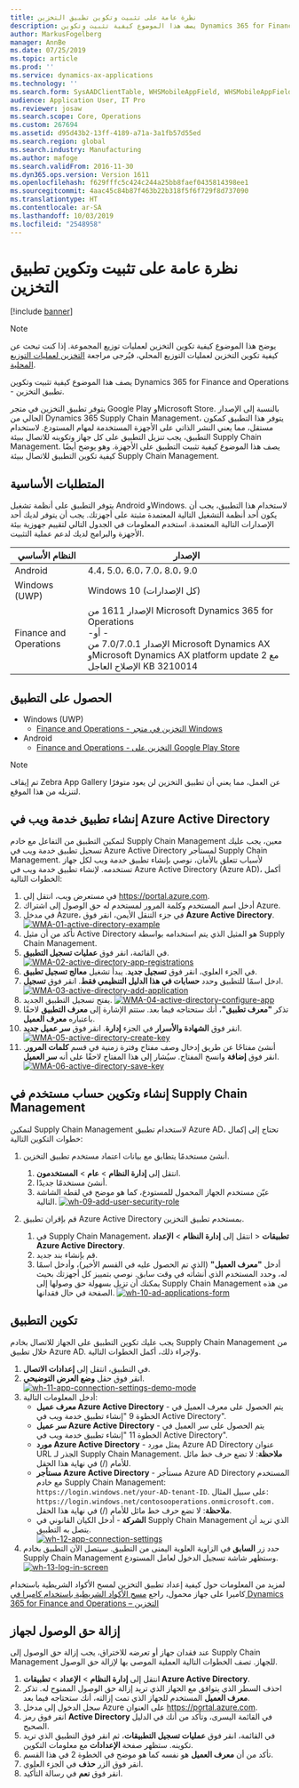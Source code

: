 ```yaml
---
title: نظرة عامة على تثبيت وتكوين تطبيق التخزين
description: يصف هذا الموضوع كيفية تثبيت وتكوين Dynamics 365 for Finance and Operations - تطبيق التخزين.
author: MarkusFogelberg
manager: AnnBe
ms.date: 07/25/2019
ms.topic: article
ms.prod: ''
ms.service: dynamics-ax-applications
ms.technology: ''
ms.search.form: SysAADClientTable, WHSMobileAppField, WHSMobileAppFieldPriority, WHSRFMenu, WHSRFMenuItem, WHSWorker
audience: Application User, IT Pro
ms.reviewer: josaw
ms.search.scope: Core, Operations
ms.custom: 267694
ms.assetid: d95d43b2-13ff-4189-a71a-3a1fb57d55ed
ms.search.region: global
ms.search.industry: Manufacturing
ms.author: mafoge
ms.search.validFrom: 2016-11-30
ms.dyn365.ops.version: Version 1611
ms.openlocfilehash: f629fffc5c424c244a25bb8faef0435814398ee1
ms.sourcegitcommit: 4aac45c84b87f463b22b318f5f6f729f8d737090
ms.translationtype: HT
ms.contentlocale: ar-SA
ms.lasthandoff: 10/03/2019
ms.locfileid: "2548958"
---
```

# <a name="install-and-configure-the-warehousing-app-overview"></a>نظرة عامة على تثبيت وتكوين تطبيق التخزين

[!include [banner](../includes/banner.md)]

> [!NOTE]
> 
> يوضح هذا الموضوع كيفية تكوين التخزين لعمليات توزيع المجموعة. إذا كنت تبحث عن كيفية تكوين التخزين لعمليات التوزيع المحلي، فيُرجى مراجعة [التخزين لعمليات التوزيع المحلية](../../dev-itpro/deployment/warehousing-for-on-premise-deployments.md).


يصف هذا الموضوع كيفية تثبيت وتكوين Dynamics 365 for Finance and Operations - تطبيق التخزين.

يتوفر تطبيق التخزين في متجر Google Play وMicrosoft Store. بالنسبة إلى الإصدار الحالي من Dynamics 365 Supply Chain Management، يتوفر هذا التطبيق كمكون مستقل، مما يعني النشر الذاتي على الأجهزة المستخدمة لمهام المستودع. لاستخدام التطبيق، يجب تنزيل التطبيق على كل جهاز وتكوينه للاتصال ببيئة Supply Chain Management. يصف هذا الموضوع كيفية تثبيت التطبيق على الأجهزة. وهو يوضح أيضًا كيفية تكوين التطبيق للاتصال ببيئة Supply Chain Management.

## <a name="prerequisites"></a>المتطلبات الأساسية
يتوفر التطبيق على أنظمة تشغيل Android وWindows. لاستخدام هذا التطبيق، يجب أن يكون أحد أنظمة التشغيل التالية المعتمدة مثبتة على أجهزتك. يجب أن يتوفر لديك أحد الإصدارات التالية المعتمدة. استخدم المعلومات في الجدول التالي لتقييم جهوزية بيئة الأجهزة والبرامج لديك لدعم عملية التثبيت.

| النظام الأساسي                    | الإصدار                                                                                                                                                                     |
|-----------------------------|-----------------------------------------------------------------------------------------------------------------------------------------------------------------------------|
| Android                     | 4.4، 5.0، 6.0، 7.0، 8.0، 9.0                                                                                                                                                     |
| Windows ‏(UWP)               | Windows 10 (كل الإصدارات)                                                                                                                                                   |
| Finance and Operations | الإصدار 1611 من Microsoft Dynamics 365 for Operations <br>-أو - <br>الإصدار 7.0/7.0.1 من Microsoft Dynamics AX وMicrosoft Dynamics AX platform update 2 مع الإصلاح العاجل KB 3210014 |

## <a name="get-the-app"></a>الحصول على التطبيق
-   Windows ‏(UWP)
     - [Finance and Operations - التخزين في متجر Windows](https://www.microsoft.com/store/apps/9p1bffd5tstm)
-   Android
    - [Finance and Operations - التخزين على Google Play Store](https://play.google.com/store/apps/details?id=com.Microsoft.Dynamics365forOperationsWarehousing)

> [!NOTE]
> تم إيقاف Zebra App Gallery عن العمل، مما يعني أن تطبيق التخزين لن يعود متوفرًا لتنزيله من هذا الموقع.

## <a name="create-a-web-service-application-in-azure-active-directory"></a>إنشاء تطبيق خدمة ويب في Azure Active Directory
لتمكين التطبيق من التفاعل مع خادم Supply Chain Management معين، يجب عليك تسجيل تطبيق خدمة ويب في Azure Active Directory لمستأجر Supply Chain Management. لأسباب تتعلق بالأمان، نوصي بإنشاء تطبيق خدمة ويب لكل جهاز تستخدمه. لإنشاء تطبيق خدمة ويب في Azure Active Directory (Azure AD)، أكمل الخطوات التالية:

1.  في مستعرض ويب، انتقل إلى <https://portal.azure.com>.
2.  أدخل اسم المستخدم وكلمة المرور لمستخدم له حق الوصول إلى اشتراك Azure.
3.  في مدخل Azure، في جزء التنقل الأيمن، انقر فوق **Azure Active Directory**.[](./media/WMA-01-active-directory-example.png)[![WMA-01-active-directory-example](./media/WMA-01-active-directory-example.png )](./media/WMA-01-active-directory-example.png)
4.  تأكد من أن مثيل Active Directory هو المثيل الذي يتم استخدامه بواسطة Supply Chain Management.
5.  في القائمة، انقر فوق **عمليات تسجيل التطبيق**. [![WMA-02-active-directory-app-registrations](./media/WMA-02-active-directory-app-registrations.png)](./media/WMA-02-active-directory-app-registrations.png)
6.  في الجزء العلوي، انقر فوق **تسجيل جديد**. يبدأ تشغيل **معالج تسجيل تطبيق**.
7.  ادخل اسمًا للتطبيق وحدد **حسابات في هذا الدليل التنظيمي فقط**. انقر فوق **تسجيل**.  [![WMA-03-active-directory-add-application](./media/WMA-03-active-directory-add-application.png)](./media/WMA-03-active-directory-add-application.png)
8.  يفتح تسجيل التطبيق الجديد. [![WMA-04-active-directory-configure-app](./media/WMA-04-active-directory-configure-app.png)](./media/WMA-04-active-directory-configure-app.png)
9.  تذكر **"معرف تطبيق"**، أنك ستحتاجه فيما بعد. ستتم الإشارة إلى **معرف التطبيق** لاحقًا باعتباره **معرف العميل**.
10. انقر فوق **الشهادة والأسرار** في الجزء **إدارة**. انقر فوق **سر عميل جديد**. [![WMA-05-active-directory-create-key](./media/WMA-05-active-directory-create-key.png)](./media/WMA-05-active-directory-create-key.png)
11. أنشئ مفتاحًا عن طريق إدخال وصف مفتاح وفترة زمنية في قسم **كلمات المرور**. انقر فوق **إضافة** وانسخ المفتاح. سيُشار إلى هذا المفتاح لاحقًا على أنه **سر العميل**. [![WMA-06-active-directory-save-key](./media/WMA-06-active-directory-save-key.png)](./media/WMA-06-active-directory-save-key.png)

## <a name="create-and-configure-a-user-account-in-supply-chain-management"></a>إنشاء وتكوين حساب مستخدم في Supply Chain Management
لتمكين Supply Chain Management لاستخدام تطبيق Azure AD، تحتاج إلى إكمال خطوات التكوين التالية:

1.  أنشئ مستخدمًا يتطابق مع بيانات اعتماد مستخدم تطبيق التخزين.
    1.  انتقل إلى **إدارة النظام** &gt; **عام** &gt; **المستخدمون**.
    2.  أنشئ مستخدمًا جديدًا.
    3.  عيّن مستخدم الجهاز المحمول للمستودع‬، كما هو موضح في لقطة الشاشة التالية. [![wh-09-add-user-security-role](./media/wh-09-add-user-security-role.png)](./media/wh-09-add-user-security-role.png)

2.  قم بإقران تطبيق Azure Active Directory بمستخدم تطبيق التخزين.
    1.  في Supply Chain Management، انتقل إلى **إدارة النظام** &gt; **الإعداد‏‎** &gt; **تطبيقات Azure Active Directory**.
    2.  قم بإنشاء بند جديد.
    3.  أدخل **"معرف العميل"** (الذي تم الحصول عليه في القسم الأخير)، وأدخل اسمًا له، وحدد المستخدم الذي أنشأته في وقت سابق. نوصي بتمييز كل أجهزتك بحيث يمكنك أن تزيل بسهولة حق وصولها إلى Supply Chain Management من هذه الصفحة في حال فقدانها. [![wh-10-ad-applications-form](./media/wh-10-ad-applications-form.png)](./media/wh-10-ad-applications-form.png)

## <a name="configure-the-application"></a>تكوين التطبيق
يجب عليك تكوين التطبيق على الجهاز للاتصال بخادم Supply Chain Management من خلال تطبيق Azure AD. ولإجراء ذلك، أكمل الخطوات التالية.

1.  في التطبيق، انتقل إلى **إعدادات الاتصال**.
2.  انقر فوق حقل **وضع العرض التوضيحي**. <br>[![wh-11-app-connection-settings-demo-mode](./media/wh-11-app-connection-settings-demo-mode-169x300.png)](./media/wh-11-app-connection-settings-demo-mode.png)
3.  أدخل المعلومات التالية: 
    + **معرف عميل Azure Active Directory** - يتم الحصول على معرف العميل في الخطوة 9 "إنشاء تطبيق خدمة ويب في Active Directory". 
    + **سر عميل Azure Active Directory** - يتم الحصول على سر العميل في الخطوة 11 "إنشاء تطبيق خدمة ويب في Active Directory". 
    + **مورد Azure Active Directory** - يمثل مورد Azure AD Directory‏‎ عنوان URL الجذر لـ Supply Chain Management. **ملاحظة**: لا تضع حرف خط مائل للأمام (/) في نهاية هذا الحقل. 
    + **مستأجر Azure Active Directory** - مستأجر Azure AD Directory‏‎ المستخدم مع خادم Supply Chain Management: `https://login.windows.net/your-AD-tenant-ID`. على سبيل المثال: `https://login.windows.net/contosooperations.onmicrosoft.com.` 
    <br>**ملاحظة**: لا تضع حرف خط مائل للأمام (/) في نهاية هذا الحقل. 
    + **الشركة** - أدخل الكيان القانوني في Supply Chain Management الذي تريد أن يتصل به التطبيق. <br>[![wh-12-app-connection-settings](./media/wh-12-app-connection-settings-169x300.png)](./media/wh-12-app-connection-settings.png)
4.  حدد زر **السابق** في الزاوية العلوية اليمنى من التطبيق. سيتصل الآن التطبيق بخادم Supply Chain Management وستظهر شاشة تسجيل الدخول لعامل المستودع. <br>[![wh-13-log-in-screen](./media/wh-13-log-in-screen-180x300.png)](./media/wh-13-log-in-screen.png)

لمزيد من المعلومات حول كيفية إعداد تطبيق التخزين لمسح الأكواد الشريطية باستخدام كاميرا على جهاز محمول، راجع [مسح الأكواد الشريطية باستخدام كاميرا في Dynamics 365 for Finance and Operations – التخزين](scan-bar-codes-using-a-camera.md)

## <a name="remove-access-for-a-device"></a>إزالة حق الوصول لجهاز
عند فقدان جهاز أو تعرضه للاختراق، يجب إزالة حق الوصول إلى Supply Chain Management للجهاز. تصف الخطوات التالية العملية الموصى بها لإزالة حق الوصول.

1.  انتقل إلى **إدارة النظام** &gt; **الإعداد** &gt; **تطبيقات Azure Active Directory**.
2.  احذف السطر الذي يتوافق مع الجهاز الذي تريد إزالة حق الوصول الممنوح له. تذكر **معرف العميل** المستخدم للجهاز الذي تمت إزالته، أنك ستحتاجه فيما بعد.
3.  سجل الدخول إلى مدخل Azure على العنوان <https://portal.azure.com>.
4.  انقر فوق رمز **Active Directory** في القائمة اليسرى، وتأكد من أنك في الدليل الصحيح.
5.  في القائمة، انقر فوق **عمليات تسجيل التطبيقات**، ثم انقر فوق التطبيق الذي تريد تكوينه. ستظهر صفحة **الإعدادات** مع معلومات التكوين.
6.  تأكد من أن **معرف العميل** هو نفسه كما هو موضح في الخطوة 2 في هذا القسم.
7.  انقر فوق الزر **حذف** في الجزء العلوي.
8.  انقر فوق **نعم** في رسالة التأكيد.
